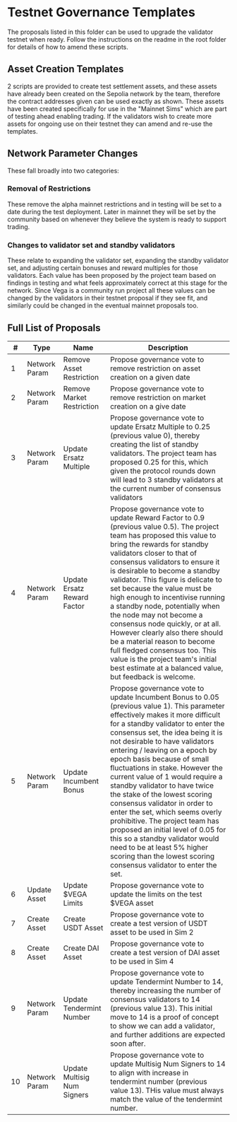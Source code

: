 # Testnet Governance Templates

The proposals listed in this folder can be used to upgrade the validator testnet when ready.
Follow the instructions on the readme in the root folder for details of how to amend these scripts.

## Asset Creation Templates

2 scripts are provided to create test settlement assets, and these assets have already been created on the Sepolia network by the team, therefore the contract addresses given can be used exactly as shown.  These assets have been created specifically for use in the "Mainnet Sims" which are part of testing ahead enabling trading.  If the validators wish to create more assets for ongoing use on their testnet they can amend and re-use the templates.

## Network Parameter Changes

These fall broadly into two categories:

### Removal of Restrictions

These remove the alpha mainnet restrictions and in testing will be set to a date during the test deployment.  Later in mainnet they will be set by the community based on whenever they believe the system is ready to support trading.

### Changes to validator set and standby validators

These relate to expanding the validator set, expanding the standby validator set, and adjusting certain bonuses and reward multiples for those validators.  Each value has been proposed by the project team based on findings in testing and what feels approximately correct at this stage for the network.  Since Vega is a community run project all these values can be changed by the validators in their testnet proposal if they see fit, and similarly could be changed in the eventual mainnet proposals too.


## Full List of Proposals


  | #   | Type           | Name                        | Description |
  | --- | -------------- |---------------------------- |----------- |
  | 1   | Network Param  |Remove Asset Restriction     |Propose governance vote to remove restriction on asset creation on a given date      |
  | 2   | Network Param  |Remove Market Restriction    |Propose governance vote to remove restriction on market creation on a give date      |
  | 3   | Network Param  |Update Ersatz Multiple       |Propose governance vote to update Ersatz Multiple to 0.25 (previous value 0), thereby creating the list of standby validators.  The project team has proposed 0.25 for this, which given the protocol rounds down will lead to 3 standby validators at the current number of consensus validators         |
  | 4   | Network Param  |Update Ersatz Reward Factor  |Propose governance vote to update Reward Factor to 0.9 (previous value 0.5). The project team has proposed this value to bring the rewards for standby validators closer to that of consensus validators to ensure it is desirable to become a standby validator.  This figure is delicate to set because the value must be high enough to incentivise running a standby node, potentially when the node may not become a consensus node quickly, or at all.  However clearly also there should be a material reason to become full fledged consensus too. This value is the project team's initial best estimate at a balanced value, but feedback is welcome.|
  | 5  | Network Param  |Update Incumbent Bonus       |Propose governance vote to update Incumbent Bonus to 0.05 (previous value 1).  This parameter effectively makes it more difficult for a standby validator to enter the consensus set, the idea being it is not desirable to have validators entering / leaving on a epoch by epoch basis because of small fluctuations in stake.  However the current value of 1 would require a standby validator to have twice the stake of the lowest scoring consensus validator in order to enter the set, which seems overly prohibitive.  The project team has proposed an initial level of 0.05 for this so a standby validator would need to be at least 5% higher scoring than the lowest scoring consensus validator to enter the set.          |
  | 6   | Update Asset   |Update $VEGA Limits          |Propose governance vote to update the limits on the test $VEGA asset|
  | 7   | Create Asset   |Create USDT Asset            |Propose governance vote to create a test version of USDT asset to be used in Sim 2      |
  | 8   | Create Asset   |Create DAI Asset             |Propose governance vote to create a test version of DAI asset to be used in Sim 4       |
  | 9  | Network Param  |Update Tendermint Number     |Propose governance vote to update Tendermint Number to 14, thereby increasing the number of consensus validators to 14 (previous value 13).  This initial move to 14 is a proof of concept to show we can add a validator, and further additions are expected soon after.       |
  | 10  | Network Param  |Update Multisig Num Signers  |Propose governance vote to update Multisig Num Signers to 14 to align with increase in tendermint number (previous value 13).  THis value must always match the value of the tendermint number.       |
